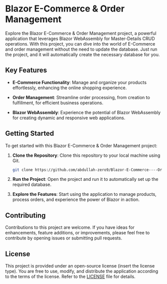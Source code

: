 # Blazor E-Commerce & Order Management

Explore the Blazor E-Commerce & Order Management project, a powerful application that leverages Blazor WebAssembly for Master-Details CRUD operations. With this project, you can dive into the world of E-Commerce and order management without the need to update the database. Just run the project, and it will automatically create the necessary database for you.

## Key Features

- **E-Commerce Functionality**: Manage and organize your products effortlessly, enhancing the online shopping experience.

- **Order Management**: Streamline order processing, from creation to fulfillment, for efficient business operations.

- **Blazor WebAssembly**: Experience the potential of Blazor WebAssembly for creating dynamic and responsive web applications.

## Getting Started

To get started with this Blazor E-Commerce & Order Management project:

1. **Clone the Repository**: Clone this repository to your local machine using Git.

   ```bash
   git clone https://github.com/abdullah-zero9/Blazor-E-Commerce----Order-Managment.git
   ```

2. **Run the Project**: Open the project and run it to automatically set up the required database.

3. **Explore the Features**: Start using the application to manage products, process orders, and experience the power of Blazor in action.

## Contributing

Contributions to this project are welcome. If you have ideas for enhancements, feature additions, or improvements, please feel free to contribute by opening issues or submitting pull requests.

## License

This project is provided under an open-source license (insert the license type). You are free to use, modify, and distribute the application according to the terms of the license. Refer to the [LICENSE](LICENSE) file for details.

